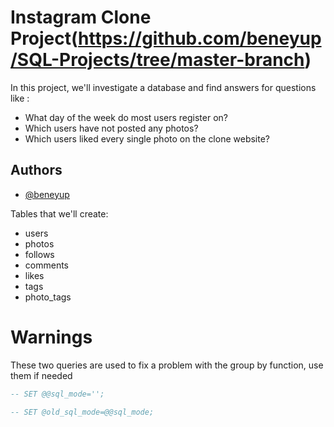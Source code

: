 # Instagram Clone Project(https://github.com/beneyup/SQL-Projects/tree/master-branch)
In this project, we'll investigate a database and find answers for questions like :
* What day of the week do most users register on?
* Which users have not posted any photos?
* Which users liked every single photo on the clone website?


## Authors

- [@beneyup](https://www.github.com/beneyup)


Tables that we'll create:
* users
* photos
* follows
* comments
* likes
* tags
* photo_tags
# Warnings
These two queries are used to fix a problem with the group by function, use them if needed

``` SQL
-- SET @@sql_mode='';

-- SET @old_sql_mode=@@sql_mode; 
```
